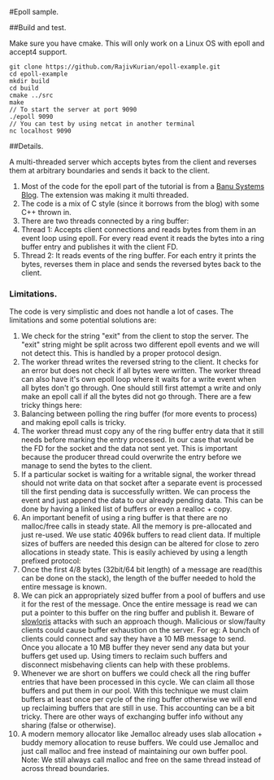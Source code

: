 #Epoll sample.

##Build and test.

Make sure you have cmake. This will only work on a Linux OS with epoll and accept4 support.

    git clone https://github.com/RajivKurian/epoll-example.git
    cd epoll-example
    mkdir build
    cd build
    cmake ../src
    make
    // To start the server at port 9090
    ./epoll 9090
    // You can test by using netcat in another terminal
    nc localhost 9090

##Details.

A multi-threaded server which accepts bytes from the client and reverses them at arbitrary boundaries and sends it back to the client.

1.  Most of the code for the epoll part of the tutorial is from a [Banu Systems Blog](https://banu.com/blog/2/how-to-use-epoll-a-complete-example-in-c/). The extension was making it multi threaded.
2.  The code is a mix of C style (since it borrows from the blog) with some C++ thrown in.
3.  There are two threads connected by a ring buffer:
  1.  Thread 1: Accepts client connections and reads bytes from them in an event loop using epoll. For every read event it reads the bytes into a ring buffer entry and publishes it with the client FD.
  2.  Thread 2: It reads events of the ring buffer. For each entry it prints the bytes, reverses them in place and sends the reversed bytes back to the client.

### Limitations.

The code is very simplistic and does not handle a lot of cases. The limitations and some potential solutions are:

1.  We check for the string "exit" from the client to stop the server. The "exit" string might be split across two different epoll events and we will not detect this. This is handled by a proper protocol design.
2.  The worker thread writes the reversed string to the client. It checks for an error but does not check if all bytes were written. The worker thread can also have it's own epoll loop where it waits for a write event when all bytes don't go through. One should still first attempt a write and only make an epoll call if all the bytes did not go through. There are a few tricky things here:
  1.  Balancing between polling the ring buffer (for more events to process) and making epoll calls is tricky.
  2.  The worker thread must copy any of the ring buffer entry data that it still needs before marking the entry processed. In our case that would be the FD for the socket and the data not sent yet. This is important because the producer thread could overwrite the entry before we manage to send the bytes to the client.
  3.  If a particular socket is waiting for a writable signal, the worker thread should not write data on that socket after a separate event is processed till the first pending data is successfully written. We can process the event and just append the data to our already pending data. This can be done by having a linked list of buffers or even a realloc + copy.
3.  An important benefit of using a ring buffer is that there are no malloc/free calls in steady state. All the memory is pre-allocated and just re-used. We use static 4096k buffers to read client data. If multiple sizes of buffers are needed this design can be altered for close to zero allocations in steady state. This is easily achieved by using a length prefixed protocol:
  1.  Once the first 4/8 bytes (32bit/64 bit length) of a message are read(this can be done on the stack), the length of the buffer needed to hold the entire message is known.
  2.  We can pick an appropriately sized buffer from a pool of buffers and use it for the rest of the message. Once the entire message is read we can put a pointer to this buffer on the ring buffer and publish it. Beware of [slowloris](http://en.wikipedia.org/wiki/Slowloris) attacks with such an approach though. Malicious or slow/faulty clients could cause buffer exhaustion on the server. For eg: A bunch of clients could connect and say they have a 10 MB message to send. Once you allocate a 10 MB buffer they never send any data but your buffers get used up. Using timers to reclaim such buffers and disconnect misbehaving clients can help with these problems.
  3.  Whenever we are short on buffers we could check all the ring buffer entries that have been processed in this cycle. We can claim all those buffers and put them in our pool. With this technique we must claim buffers at least once per cycle of the ring buffer otherwise we will end up reclaiming buffers that are still in use. This accounting can be a bit tricky. There are other ways of exchanging buffer info without any sharing (false or otherwise).
  4. A modern memory allocator like Jemalloc already uses slab allocation + buddy memory allocation to reuse buffers. We could use Jemalloc and just call malloc and free instead of maintaining our own buffer pool. Note: We still always call malloc and free on the same thread instead of across thread boundaries.




